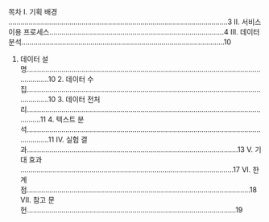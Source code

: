 목차
I. 기획 배경 ............................................................................................................3
II. 서비스 이용 프로세스......................................................................................4
III. 데이터 분석....................................................................................................10
1. 데이터 설명.................................................................................................................................10 2. 데이터 수집.................................................................................................................................10 3. 데이터 전처리.............................................................................................................................11 4. 텍스트 분석.................................................................................................................................11
IV. 실험 결과........................................................................................................13
V. 기대 효과 .........................................................................................................17
VI. 한계점..............................................................................................................18
VII. 참고 문헌.......................................................................................................19
